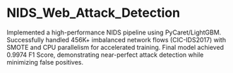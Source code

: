 # NIDS_Web_Attack_Detection
Implemented a high-performance NIDS pipeline using PyCaret/LightGBM. Successfully handled 456K+ imbalanced network flows (CIC-IDS2017) with SMOTE and CPU parallelism for accelerated training. Final model achieved $0.9974$ F1 Score, demonstrating near-perfect attack detection while minimizing false positives.
